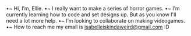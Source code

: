 •~ Hi, I’m, Ellie.
•~ I really want to make a series of horror games.
•~ I’m currently learning how to code and set designs up. But as you know I'll need a lot more help.
•~ I’m looking to collaborate on making videogames.
•~ How to reach me my email is isabelleiskindaweird@gmail.com
:D

